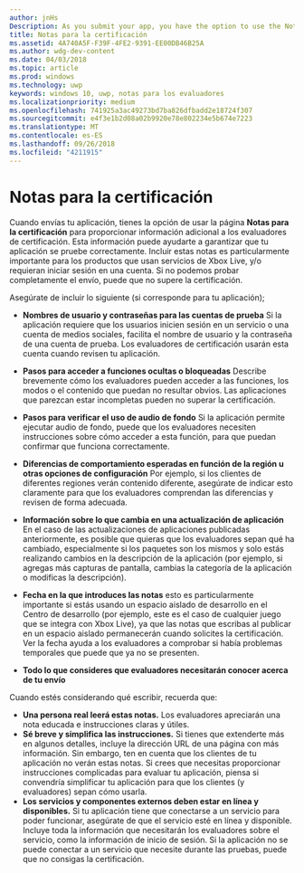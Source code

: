 ```yaml
---
author: jnHs
Description: As you submit your app, you have the option to use the Notes for certification page to provide additional info to the certification testers. This info can help ensure that your app is tested correctly.
title: Notas para la certificación
ms.assetid: 4A740A5F-F39F-4FE2-9391-EE00DB46B25A
ms.author: wdg-dev-content
ms.date: 04/03/2018
ms.topic: article
ms.prod: windows
ms.technology: uwp
keywords: windows 10, uwp, notas para los evaluadores
ms.localizationpriority: medium
ms.openlocfilehash: 741925a3ac49273bd7ba826dfbadd2e18724f307
ms.sourcegitcommit: e4f3e1b2d08a02b9920e78e802234e5b674e7223
ms.translationtype: MT
ms.contentlocale: es-ES
ms.lasthandoff: 09/26/2018
ms.locfileid: "4211915"
---
```

# <a name="notes-for-certification"></a>Notas para la certificación


Cuando envías tu aplicación, tienes la opción de usar la página **Notas para la certificación** para proporcionar información adicional a los evaluadores de certificación. Esta información puede ayudarte a garantizar que tu aplicación se pruebe correctamente. Incluir estas notas es particularmente importante para los productos que usan servicios de Xbox Live, y/o requieran iniciar sesión en una cuenta. Si no podemos probar completamente el envío, puede que no supere la certificación.

Asegúrate de incluir lo siguiente (si corresponde para tu aplicación);

-   **Nombres de usuario y contraseñas para las cuentas de prueba** Si la aplicación requiere que los usuarios inicien sesión en un servicio o una cuenta de medios sociales, facilita el nombre de usuario y la contraseña de una cuenta de prueba. Los evaluadores de certificación usarán esta cuenta cuando revisen tu aplicación.

-   **Pasos para acceder a funciones ocultas o bloqueadas** Describe brevemente cómo los evaluadores pueden acceder a las funciones, los modos o el contenido que puedan no resultar obvios. Las aplicaciones que parezcan estar incompletas pueden no superar la certificación.

-   **Pasos para verificar el uso de audio de fondo** Si la aplicación permite ejecutar audio de fondo, puede que los evaluadores necesiten instrucciones sobre cómo acceder a esta función, para que puedan confirmar que funciona correctamente.

-  **Diferencias de comportamiento esperadas en función de la región u otras opciones de configuración** Por ejemplo, si los clientes de diferentes regiones verán contenido diferente, asegúrate de indicar esto claramente para que los evaluadores comprendan las diferencias y revisen de forma adecuada.

-   **Información sobre lo que cambia en una actualización de aplicación** En el caso de las actualizaciones de aplicaciones publicadas anteriormente, es posible que quieras que los evaluadores sepan qué ha cambiado, especialmente si los paquetes son los mismos y solo estás realizando cambios en la descripción de la aplicación (por ejemplo, si agregas más capturas de pantalla, cambias la categoría de la aplicación o modificas la descripción).

-   **Fecha en la que introduces las notas** esto es particularmente importante si estás usando un espacio aislado de desarrollo en el Centro de desarrollo (por ejemplo, este es el caso de cualquier juego que se integra con Xbox Live), ya que las notas que escribas al publicar en un espacio aislado permanecerán cuando solicites la certificación. Ver la fecha ayuda a los evaluadores a comprobar si había problemas temporales que puede que ya no se presenten.

-  **Todo lo que consideres que evaluadores necesitarán conocer acerca de tu envío**

Cuando estés considerando qué escribir, recuerda que:

-   **Una persona real leerá estas notas.** Los evaluadores apreciarán una nota educada e instrucciones claras y útiles.
-   **Sé breve y simplifica las instrucciones.** Si tienes que extenderte más en algunos detalles, incluye la dirección URL de una página con más información. Sin embargo, ten en cuenta que los clientes de tu aplicación no verán estas notas. Si crees que necesitas proporcionar instrucciones complicadas para evaluar tu aplicación, piensa si convendría simplificar tu aplicación para que los clientes (y evaluadores) sepan cómo usarla.
-   **Los servicios y componentes externos deben estar en línea y disponibles.** Si tu aplicación tiene que conectarse a un servicio para poder funcionar, asegúrate de que el servicio esté en línea y disponible. Incluye toda la información que necesitarán los evaluadores sobre el servicio, como la información de inicio de sesión. Si la aplicación no se puede conectar a un servicio que necesite durante las pruebas, puede que no consigas la certificación.

 

 




